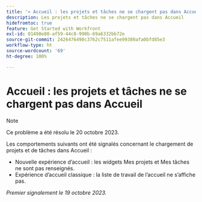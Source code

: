 ```yaml
---
title: '« Accueil : les projets et tâches ne se chargent pas dans Accueil »'
description: Les projets et tâches ne se chargent pas dans Accueil
hidefromtoc: true
feature: Get Started with Workfront
exl-id: 01498e80-af59-44c8-990b-69a6332bb72e
source-git-commit: 2426476490c3762c7511afee99380afa0bfd85e3
workflow-type: ht
source-wordcount: '69'
ht-degree: 100%

---
```


# Accueil : les projets et tâches ne se chargent pas dans Accueil

>[!NOTE]
>
>Ce problème a été résolu le 20 octobre 2023.

Les comportements suivants ont été signalés concernant le chargement de projets et de tâches dans Accueil :

* Nouvelle expérience d’accueil : les widgets Mes projets et Mes tâches ne sont pas renseignés.
* Expérience d’accueil classique : la liste de travail de l’accueil ne s’affiche pas.

_Premier signalement le 19 octobre 2023._
